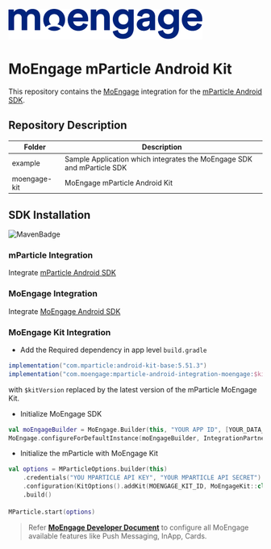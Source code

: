 ![Logo](/.github/logo.png)

# MoEngage mParticle Android Kit

This repository contains the [MoEngage](https://www.moengage.com) integration for the [mParticle Android SDK](https://github.com/mParticle/mparticle-android-sdk).

## Repository Description

| Folder       | Description                                                            |
|--------------|------------------------------------------------------------------------|
| example      | Sample Application which integrates the MoEngage SDK and mParticle SDK |
| moengage-kit | MoEngage mParticle Android Kit                                         |

## SDK Installation

![MavenBadge](https://maven-badges.herokuapp.com/maven-central/com.moengage/mparticle-android-integration-moengage/badge.svg)

### mParticle Integration
Integrate [mParticle Android SDK](https://docs.mparticle.com/developers/sdk/android/initialization/)

### MoEngage Integration
Integrate [MoEngage Android SDK](https://developers.moengage.com/hc/en-us/sections/5338467172628-Basic-Integration)

### MoEngage Kit Integration
- Add the Required dependency in app level `build.gradle`
```groovy
implementation("com.mparticle:android-kit-base:5.51.3")
implementation("com.moengage:mparticle-android-integration-moengage:$kitVersion")
```
with `$kitVersion` replaced by the latest version of the mParticle MoEngage Kit.

- Initialize MoEngage SDK
```kotlin
val moEngageBuilder = MoEngage.Builder(this, "YOUR APP ID", [YOUR_DATA_CENTER])
MoEngage.configureForDefaultInstance(moEngageBuilder, IntegrationPartner.M_PARTICLE)
```

- Initialize the mParticle with MoEngage Kit
```kotlin
val options = MParticleOptions.builder(this)
    .credentials("YOU MPARTICLE API KEY", "YOUR MPARTICLE API SECRET")
    .configuration(KitOptions().addKit(MOENGAGE_KIT_ID, MoEngageKit::class.java))
    .build()

MParticle.start(options)
```

> Refer [**MoEngage Developer Document**](https://developers.moengage.com/hc/en-us/categories/360006147431-Android-SDK) to configure all MoEngage available features like Push Messaging, InApp, Cards.